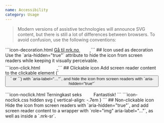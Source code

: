 ```yaml
---
name: Accessibility
category: Usage
---
```


> Modern versions of assistive technologies will announce SVG content, but there is still a lot of differences between browsers. To avoid confusion, use the following conventions:

<div class="nrk-grid">
  <div class="nrk-xs-12of12 nrk-md-4of12" style="padding-right:15px">
```icon-decoration.html
<a href="https://nrk.no/">
  Gå til nrk.no
  <svg aria-hidden="true" width="30" height="15"><use xlink:href="#nrk-arrow-right-long" /></svg>
</a>
```
## Icon used as decoration
Use the `aria-hidden="true"` attribute to hide the icon from screen readers while keeping it visually perceivable.
  </div>
  <div class="nrk-xs-12of12 nrk-md-4of12" style="padding-right:15px">
```icon-click.html
<a aria-label="Gå til nrk.no" href="https://nrk.no/">
  <svg aria-hidden="true" width="3.5em" height="1.4em"><use xlink:href="#nrk-logo-nrk" /></svg>
</a>
```
## Clickable icon
Add screen reader content to the clickable element (`<button>` or `<a>`) with `aria-label="…"`, and hide the icon from screen readers with `aria-hidden="true"`
  </div>

  <div class="nrk-xs-12of12 nrk-md-4of12" style="padding-right:15px">
```icon-noclick.html
<span role="img" aria-label="Terningkast seks">
  <span class="nrk-sr">Terningkast seks</span>
  <svg aria-hidden="true" width="30" height="30"><use xlink:href="#nrk-dice-6--active" /></svg>
</span>
Fantastisk!
```
```icon-noclick.css hidden
svg { vertical-align: -.7em }
```
## Non-clickable icon
Hide the icon from screen readers with `aria-hidden="true"`, and add screen reader content to a wrapper with `role="img" aria-label="…"`, as well as inside a `.nrk-sr`.
  </div>
</div>
